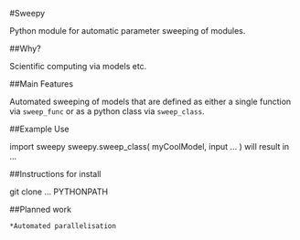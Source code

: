 #Sweepy

Python module for automatic parameter sweeping of modules.

##Why?

Scientific computing via models etc. 

##Main Features

Automated sweeping of models that are defined as either a single function via `sweep_func` or as a python class via `sweep_class`. 

##Example Use

import sweepy
sweepy.sweep_class( myCoolModel, input ... )
will result in ...

##Instructions for install

git clone ...
PYTHONPATH

##Planned work

	*Automated parallelisation

